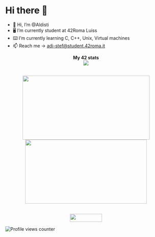 # Hi there 👋
- 👋 Hi, I’m @Aldisti
- 🖥 I’m currently student at 42Roma Luiss
- ⌨️ I’m currently learning C, C++, Unix, Virtual machines
- 📫 Reach me -> adi-stef@student.42roma.it
<div align="center">
	<table>
		<tr>
			<b>My 42 stats</b></br>
		</tr>
		<tr>
			<a href="https://github.com/Aldisti">
				<img src="https://badge42.vercel.app/api/v2/clhqh0h8h011808n01iu6fcsn/stats?cursusId=21&coalitionId=125">
			</a>
		</tr>
	</table>
	<table>
		<tr>
			<a href="https://github.com/Aldisti">
				<img src="https://awesome-github-stats.azurewebsites.net/user-stats/Aldisti?cardType=level&theme=tokyonight" width="397" height="200">
			</a> 
			<a href="https://github.com/Aldisti?tab=repositories">
				<img src="https://github-readme-stats.vercel.app/api/top-langs/?username=Aldisti&layout=compact&theme=tokyonight" width="380" height="200">
			</a>
		</tr>
	</table>
	<tabel>
		<a href="https://github.com/Aldisti">
			<img src="https://komarev.com/ghpvc/?username=Aldisti&&style=flat-square" width="100" height="25">
		</a> 
	</table>
</div>

![Profile views counter](https://komarev.com/ghpvc/?username=Aldisti&&style=flat-square)

